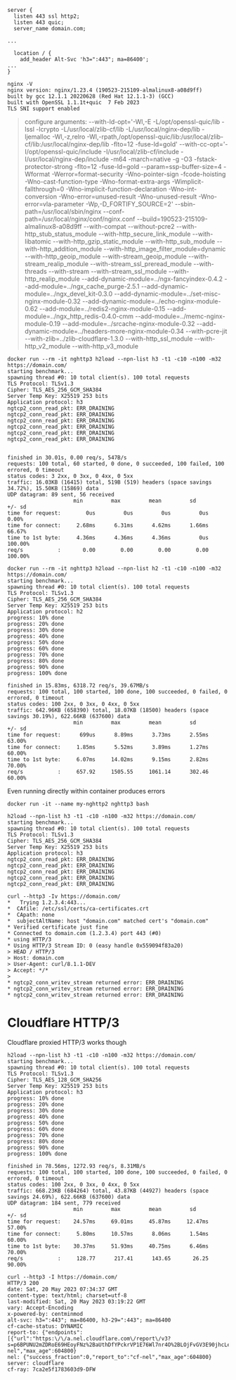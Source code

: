```
server {
  listen 443 ssl http2;
  listen 443 quic;
  server_name domain.com;

...

  location / {
    add_header Alt-Svc 'h3=":443"; ma=86400';
...
}
```

```
nginx -V
nginx version: nginx/1.23.4 (190523-215109-almalinux8-a08d9ff)
built by gcc 12.1.1 20220628 (Red Hat 12.1.1-3) (GCC) 
built with OpenSSL 1.1.1t+quic  7 Feb 2023
TLS SNI support enabled
```
> configure arguments: --with-ld-opt='-Wl,-E -L/opt/openssl-quic/lib -lssl -lcrypto -L/usr/local/zlib-cf/lib -L/usr/local/nginx-dep/lib -ljemalloc -Wl,-z,relro -Wl,-rpath,/opt/openssl-quic/lib:/usr/local/zlib-cf/lib:/usr/local/nginx-dep/lib -flto=12 -fuse-ld=gold' --with-cc-opt='-I/opt/openssl-quic/include -I/usr/local/zlib-cf/include -I/usr/local/nginx-dep/include -m64 -march=native -g -O3 -fstack-protector-strong -flto=12 -fuse-ld=gold --param=ssp-buffer-size=4 -Wformat -Werror=format-security -Wno-pointer-sign -fcode-hoisting -Wno-cast-function-type -Wno-format-extra-args -Wimplicit-fallthrough=0 -Wno-implicit-function-declaration -Wno-int-conversion -Wno-error=unused-result -Wno-unused-result -Wno-error=vla-parameter -Wp,-D_FORTIFY_SOURCE=2' --sbin-path=/usr/local/sbin/nginx --conf-path=/usr/local/nginx/conf/nginx.conf --build=190523-215109-almalinux8-a08d9ff --with-compat --without-pcre2 --with-http_stub_status_module --with-http_secure_link_module --with-libatomic --with-http_gzip_static_module --with-http_sub_module --with-http_addition_module --with-http_image_filter_module=dynamic --with-http_geoip_module --with-stream_geoip_module --with-stream_realip_module --with-stream_ssl_preread_module --with-threads --with-stream --with-stream_ssl_module --with-http_realip_module --add-dynamic-module=../ngx-fancyindex-0.4.2 --add-module=../ngx_cache_purge-2.5.1 --add-dynamic-module=../ngx_devel_kit-0.3.0 --add-dynamic-module=../set-misc-nginx-module-0.32 --add-dynamic-module=../echo-nginx-module-0.62 --add-module=../redis2-nginx-module-0.15 --add-module=../ngx_http_redis-0.4.0-cmm --add-module=../memc-nginx-module-0.19 --add-module=../srcache-nginx-module-0.32 --add-dynamic-module=../headers-more-nginx-module-0.34 --with-pcre-jit --with-zlib=../zlib-cloudflare-1.3.0 --with-http_ssl_module --with-http_v2_module --with-http_v3_module

```
docker run --rm -it nghttp3 h2load --npn-list h3 -t1 -c10 -n100 -m32 https://domain.com/
starting benchmark...
spawning thread #0: 10 total client(s). 100 total requests
TLS Protocol: TLSv1.3
Cipher: TLS_AES_256_GCM_SHA384
Server Temp Key: X25519 253 bits
Application protocol: h3
ngtcp2_conn_read_pkt: ERR_DRAINING
ngtcp2_conn_read_pkt: ERR_DRAINING
ngtcp2_conn_read_pkt: ERR_DRAINING
ngtcp2_conn_read_pkt: ERR_DRAINING
ngtcp2_conn_read_pkt: ERR_DRAINING
ngtcp2_conn_read_pkt: ERR_DRAINING


finished in 30.01s, 0.00 req/s, 547B/s
requests: 100 total, 60 started, 0 done, 0 succeeded, 100 failed, 100 errored, 0 timeout
status codes: 3 2xx, 0 3xx, 0 4xx, 0 5xx
traffic: 16.03KB (16415) total, 519B (519) headers (space savings 34.72%), 15.50KB (15869) data
UDP datagram: 89 sent, 56 received
                     min         max         mean         sd        +/- sd
time for request:        0us         0us         0us         0us     0.00%
time for connect:     2.68ms      6.31ms      4.62ms      1.66ms    66.67%
time to 1st byte:     4.36ms      4.36ms      4.36ms         0us   100.00%
req/s           :       0.00        0.00        0.00        0.00   100.00%
```

```
docker run --rm -it nghttp3 h2load --npn-list h2 -t1 -c10 -n100 -m32 https://domain.com/
starting benchmark...
spawning thread #0: 10 total client(s). 100 total requests
TLS Protocol: TLSv1.3
Cipher: TLS_AES_256_GCM_SHA384
Server Temp Key: X25519 253 bits
Application protocol: h2
progress: 10% done
progress: 20% done
progress: 30% done
progress: 40% done
progress: 50% done
progress: 60% done
progress: 70% done
progress: 80% done
progress: 90% done
progress: 100% done

finished in 15.83ms, 6318.72 req/s, 39.67MB/s
requests: 100 total, 100 started, 100 done, 100 succeeded, 0 failed, 0 errored, 0 timeout
status codes: 100 2xx, 0 3xx, 0 4xx, 0 5xx
traffic: 642.96KB (658390) total, 18.07KB (18500) headers (space savings 30.19%), 622.66KB (637600) data
                     min         max         mean         sd        +/- sd
time for request:      699us      8.89ms      3.73ms      2.55ms    63.00%
time for connect:     1.85ms      5.52ms      3.89ms      1.27ms    60.00%
time to 1st byte:     6.07ms     14.02ms      9.15ms      2.82ms    70.00%
req/s           :     657.92     1505.55     1061.14      302.46    60.00%
```

Even running directly within container produces errors

```
docker run -it --name my-nghttp2 nghttp3 bash
```
```
h2load --npn-list h3 -t1 -c10 -n100 -m32 https://domain.com/
starting benchmark...
spawning thread #0: 10 total client(s). 100 total requests
TLS Protocol: TLSv1.3
Cipher: TLS_AES_256_GCM_SHA384
Server Temp Key: X25519 253 bits
Application protocol: h3
ngtcp2_conn_read_pkt: ERR_DRAINING
ngtcp2_conn_read_pkt: ERR_DRAINING
ngtcp2_conn_read_pkt: ERR_DRAINING
ngtcp2_conn_read_pkt: ERR_DRAINING
ngtcp2_conn_read_pkt: ERR_DRAINING
```

```
curl --http3 -Iv https://domain.com/
*   Trying 1.2.3.4:443...
*  CAfile: /etc/ssl/certs/ca-certificates.crt
*  CApath: none
*  subjectAltName: host "domain.com" matched cert's "domain.com"
* Verified certificate just fine
* Connected to domain.com (1.2.3.4) port 443 (#0)
* using HTTP/3
* Using HTTP/3 Stream ID: 0 (easy handle 0x559094f83a20)
> HEAD / HTTP/3
> Host: domain.com
> User-Agent: curl/8.1.1-DEV
> Accept: */*
> 
* ngtcp2_conn_writev_stream returned error: ERR_DRAINING
* ngtcp2_conn_writev_stream returned error: ERR_DRAINING
* ngtcp2_conn_writev_stream returned error: ERR_DRAINING
```

# Cloudflare HTTP/3

Cloudflare proxied HTTP/3 works though

```
h2load --npn-list h3 -t1 -c10 -n100 -m32 https://domain.com/
starting benchmark...
spawning thread #0: 10 total client(s). 100 total requests
TLS Protocol: TLSv1.3
Cipher: TLS_AES_128_GCM_SHA256
Server Temp Key: X25519 253 bits
Application protocol: h3
progress: 10% done
progress: 20% done
progress: 30% done
progress: 40% done
progress: 50% done
progress: 60% done
progress: 70% done
progress: 80% done
progress: 90% done
progress: 100% done

finished in 78.56ms, 1272.93 req/s, 8.31MB/s
requests: 100 total, 100 started, 100 done, 100 succeeded, 0 failed, 0 errored, 0 timeout
status codes: 100 2xx, 0 3xx, 0 4xx, 0 5xx
traffic: 668.23KB (684264) total, 43.87KB (44927) headers (space savings 24.69%), 622.66KB (637600) data
UDP datagram: 184 sent, 779 received
                     min         max         mean         sd        +/- sd
time for request:    24.57ms     69.01ms     45.87ms     12.47ms    57.00%
time for connect:     5.80ms     10.57ms      8.06ms      1.54ms    60.00%
time to 1st byte:    30.37ms     51.93ms     40.75ms      6.46ms    70.00%
req/s           :     128.77      217.41      143.65       26.25    90.00%
```

```
curl --http3 -I https://domain.com/
HTTP/3 200 
date: Sat, 20 May 2023 07:34:37 GMT
content-type: text/html; charset=utf-8
last-modified: Sat, 20 May 2023 03:19:22 GMT
vary: Accept-Encoding
x-powered-by: centminmod
alt-svc: h3=":443"; ma=86400, h3-29=":443"; ma=86400
cf-cache-status: DYNAMIC
report-to: {"endpoints":[{"url":"https:\/\/a.nel.cloudflare.com\/report\/v3?s=p6BPUNU2mZDRoE69HEoyFNz%2BaUthDfYPckrVP1E76Wl7nr4O%2BLOjFvGV3E90jhcLe1%2BVcQXzfi516%2Fkn4Wo2qDHpvU0HH4b9JrqdVdDvJHnoTfizAJuu5ASuEbrbVvDsUw%3D%3D"}],"group":"cf-nel","max_age":604800}
nel: {"success_fraction":0,"report_to":"cf-nel","max_age":604800}
server: cloudflare
cf-ray: 7ca2e5f1783603d9-DFW
```